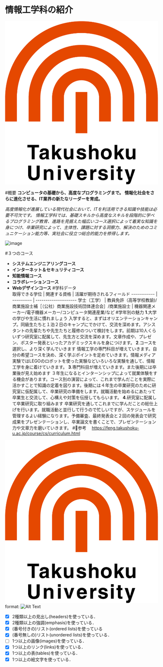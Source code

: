 # 情報工学科の紹介
<!-- Markdown記法を使って学科の紹介ページを作る -->
![logo](logo.png)

#概要
**コンピュータの基礎から、高度なプログラミングまで。**
**情報化社会をさらに進化させる、IT業界の新たなリーダーを育成。**

*高度情報化が進展している現代社会において、ITを利活用できる知識や技能は必要不可欠です。*
*情報工学科では、基礎スキルから高度なスキルを段階的に学べるプログラミング教育、進路を見据えた幅広いコース選択によって着実な知識を身につけ、卒業研究によって、主体性、課題に対する洞察力、解決のためのコミュニケーション能力等、実社会に役立つ総合的能力を修得します。*

![image](https://3.bp.blogspot.com/-dVXW90oUMg8/WwJbBdz65cI/AAAAAAABMP8/TR-hRi_PeBIXhKo-EM-FchqKF1VPJOt5ACLcBGAs/w400-h300-p-k-no-nu/sweets_creampuff_girl.png)

#３つのコース
* **システムエンジニアリングコース**
* **インターネット＆セキュリティコース**
* **知能情報コース**
* **コラボレーションコース**
* **Webデザインコース**
#学科データ       
取得できる学位 | 関連する資格 | 活躍が期待されるフィールド
------------ | ---------- | ---------------------
学士（工学） | 教員免許（高等学校教諭)/商業施設士補［（公社）商業施設技術団体連合会］/商業施設士 | 機器関連メーカー/電子機器メーカー/コンピュータ関連産業/など
#学年別の魅力
**1**.大学の学びや生活に慣れましょう
入学すると、まずはオリエンテーションキャンプ。同級生たちと１泊２日のキャンプにでかけて、交流を深めます。アシスタントの先輩たちや先生たちと履修のついて検討をします。前期は10人くらいずつ研究室に配属して、先生方と交流を深めます。文章作成や、プレゼン、ポスター発表といったアカデミックスキルを身につけます。
**2**.コースを選択し、より深く学んでいきます
情報工学の専門科目が増えていきます。自分の希望コースを決め、深く学ぶポイントを定めていきます。情報メディア実験ではLEGOのロボットを使った実験などいろいろな実験を通して、情報工学を身に着けていきます。
**3**.専門科目が増えていきます。また後期には卒業後が見え始めます
３年生になるとインターンシップによって就業体験をする機会があります。コース別の演習によって、これまで学んだことを実際に活かすことで知識の定着を図ります。後期には４年生の卒業研究のために研究室に仮配属して、卒業研究の準備をします。就職活動を始めるにあたって卒業生と交流して、心構えや対策を伝授してもらいます。
**4**.研究室に配属して卒業研究に取り組みます
卒業研究を通してこれまでに学んだことの総仕上げを行います。就職活動と並行して行うので忙しいですが、スケジュールを管理するよい経験になります。予備審査、最終発表会と２回の発表会で研究成果をプレゼンテーションし、卒業論文を書くことで、プレゼンテーション力や文章力を磨いていきます。
#📱参考
　https://feng.takushoku-u.ac.jp/course/cs/curriculum.html






![GitHub Logo](logo.png)
format: ![Alt Text](url)


<!-- この部分より上に記述を追加して下のチェックボックスで確認する -->
- [x] 2種類以上の見出し(headers)を使っている．
- [x] 2種類以上の強調(emphasis)を使っている．
- [x] (番号付きの)リスト(ordered lists)を使っている
- [x] (番号無しの)リスト(unordered lists)を使っている．
- [ ] 1つ以上の画像(images)を使っている．
- [x] 1つ以上のリンク(links)を使っている．
- [x] 1つ以上の表(tables)を使っている．
- [x] 1つ以上の絵文字を使っている．

